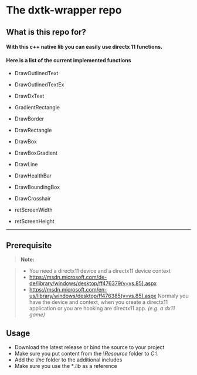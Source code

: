 The dxtk-wrapper repo
===================

## What is this repo for?

#### With this c++ native **lib** you can easily use directx 11 functions.
#### Here is a list of the current implemented functions

-  DrawOutlinedText

-  DrawOutlinedTextEx

-  DrawDxText

-  GradientRectangle

-  DrawBorder

-  DrawRectangle

-  DrawBox

-  DrawBoxGradient

-  DrawLine

-  DrawHealthBar

-  DrawBoundingBox

-  DrawCrosshair

-  retScreenWidth

-  retScreenHeight

----------


Prerequisite
-------------

> **Note:**

> - You need a directx11 device and a directx11 device context
> - https://msdn.microsoft.com/de-de/library/windows/desktop/ff476379(v=vs.85).aspx
> - https://msdn.microsoft.com/en-us/library/windows/desktop/ff476385(v=vs.85).aspx
> Normaly you have the device and context, when you create a directx11 application
> or you are hooking are directx11 app. *(e.g. a dx11 game)*


Usage
-------------------

- Download the latest release or bind the source to your project
- Make sure you put content from the *\Resource* folder to *C:\\*
- Add the *\Inc* folder to the additional includes
- Make sure you use the **.lib* as a reference
